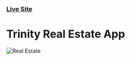 ### [Live Site](https://trinity-realestate.vercel.app/)

# Trinity Real Estate App

![Real Estate](https://i.ibb.co/jTW4bFC/image.png)
